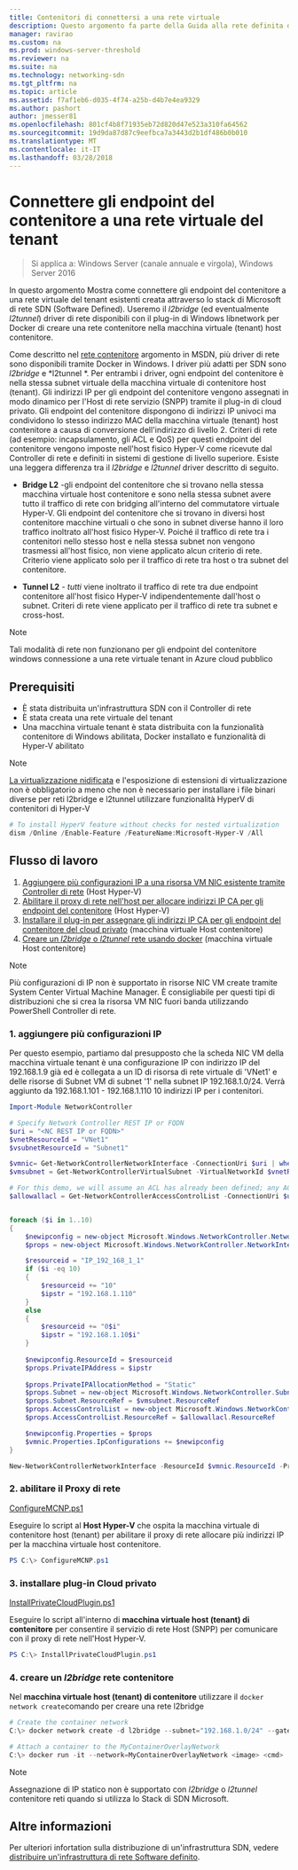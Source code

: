 ```yaml
---
title: Contenitori di connettersi a una rete virtuale
description: Questo argomento fa parte della Guida alla rete definita dal Software su come gestire carichi di lavoro Tenant e reti virtuali in Windows Server 2016.
manager: ravirao
ms.custom: na
ms.prod: windows-server-threshold
ms.reviewer: na
ms.suite: na
ms.technology: networking-sdn
ms.tgt_pltfrm: na
ms.topic: article
ms.assetid: f7af1eb6-d035-4f74-a25b-d4b7e4ea9329
ms.author: pashort
author: jmesser81
ms.openlocfilehash: 801cf4b8f71935eb72d820d47e523a310fa64562
ms.sourcegitcommit: 19d9da87d87c9eefbca7a3443d2b1df486b0b010
ms.translationtype: MT
ms.contentlocale: it-IT
ms.lasthandoff: 03/28/2018
---
```

# <a name="connect-container-endpoints-to-a-tenant-virtual-network"></a>Connettere gli endpoint del contenitore a una rete virtuale del tenant

>Si applica a: Windows Server (canale annuale e virgola), Windows Server 2016

In questo argomento Mostra come connettere gli endpoint del contenitore a una rete virtuale del tenant esistenti creata attraverso lo stack di Microsoft di rete SDN (Software Defined). Useremo il *l2bridge* (ed eventualmente *l2tunnel*) driver di rete disponibili con il plug-in di Windows libnetwork per Docker di creare una rete contenitore nella macchina virtuale (tenant) host contenitore.

Come descritto nel [rete contenitore](https://msdn.microsoft.com/en-us/virtualization/windowscontainers/management/container_networking) argomento in MSDN, più driver di rete sono disponibili tramite Docker in Windows. I driver più adatti per SDN sono *l2bridge* e *l2tunnel *. Per entrambi i driver, ogni endpoint del contenitore è nella stessa subnet virtuale della macchina virtuale di contenitore host (tenant). Gli indirizzi IP per gli endpoint del contenitore vengono assegnati in modo dinamico per l'Host di rete servizio (SNPP) tramite il plug-in di cloud privato. Gli endpoint del contenitore dispongono di indirizzi IP univoci ma condividono lo stesso indirizzo MAC della macchina virtuale (tenant) host contenitore a causa di conversione dell'indirizzo di livello 2. Criteri di rete (ad esempio: incapsulamento, gli ACL e QoS) per questi endpoint del contenitore vengono imposte nell'host fisico Hyper-V come ricevute dal Controller di rete e definiti in sistemi di gestione di livello superiore. Esiste una leggera differenza tra il *l2bridge* e *l2tunnel* driver descritto di seguito.

- **Bridge L2** -gli endpoint del contenitore che si trovano nella stessa macchina virtuale host contenitore e sono nella stessa subnet avere tutto il traffico di rete con bridging all'interno del commutatore virtuale Hyper-V. Gli endpoint del contenitore che si trovano in diversi host contenitore macchine virtuali o che sono in subnet diverse hanno il loro traffico inoltrato all'host fisico Hyper-V. Poiché il traffico di rete tra i contenitori nello stesso host e nella stessa subnet non vengono trasmessi all'host fisico, non viene applicato alcun criterio di rete. Criterio viene applicato solo per il traffico di rete tra host o tra subnet del contenitore.  
 
- **Tunnel L2** - *tutti* viene inoltrato il traffico di rete tra due endpoint contenitore all'host fisico Hyper-V indipendentemente dall'host o subnet. Criteri di rete viene applicato per il traffico di rete tra subnet e cross-host.   

>[!NOTE]
>Tali modalità di rete non funzionano per gli endpoint del contenitore windows connessione a una rete virtuale tenant in Azure cloud pubblico

## <a name="prerequistes"></a>Prerequisiti
 * È stata distribuita un'infrastruttura SDN con il Controller di rete
 * È stata creata una rete virtuale del tenant
 * Una macchina virtuale tenant è stata distribuita con la funzionalità contenitore di Windows abilitata, Docker installato e funzionalità di Hyper-V abilitato

>[!Note]
>[La virtualizzazione nidificata](https://msdn.microsoft.com/en-us/virtualization/hyperv_on_windows/user_guide/nesting) e l'esposizione di estensioni di virtualizzazione non è obbligatorio a meno che non è necessario per installare i file binari diverse per reti l2bridge e l2tunnel utilizzare funzionalità HyperV di contenitori di Hyper-V

```powershell
# To install HyperV feature without checks for nested virtualization
dism /Online /Enable-Feature /FeatureName:Microsoft-Hyper-V /All 
```

 

## <a name="workflow"></a>Flusso di lavoro

1. [Aggiungere più configurazioni IP a una risorsa VM NIC esistente tramite Controller di rete](#Add) (Host Hyper-V)
2. [Abilitare il proxy di rete nell'host per allocare indirizzi IP CA per gli endpoint del contenitore](#Enable) (Host Hyper-V) 
3. [Installare il plug-in per assegnare gli indirizzi IP CA per gli endpoint del contenitore del cloud privato](#Install) (macchina virtuale Host contenitore) 
4. [Creare un *l2bridge* o *l2tunnel* rete usando docker](#Create) (macchina virtuale Host contenitore) 
 
>[!NOTE]
>Più configurazioni di IP non è supportato in risorse NIC VM create tramite System Center Virtual Machine Manager. È consigliabile per questi tipi di distribuzioni che si crea la risorsa VM NIC fuori banda utilizzando PowerShell Controller di rete.

### <a name="Add"></a>1. aggiungere più configurazioni IP

Per questo esempio, partiamo dal presupposto che la scheda NIC VM della macchina virtuale tenant è una configurazione IP con indirizzo IP del 192.168.1.9 già ed è collegata a un ID di risorsa di rete virtuale di 'VNet1' e delle risorse di Subnet VM di subnet '1' nella subnet IP 192.168.1.0/24. Verrà aggiunto da 192.168.1.101 - 192.168.1.110 10 indirizzi IP per i contenitori.

```powershell
Import-Module NetworkController

# Specify Network Controller REST IP or FQDN
$uri = "<NC REST IP or FQDN>"
$vnetResourceId = "VNet1"
$vsubnetResourceId = "Subnet1"

$vmnic= Get-NetworkControllerNetworkInterface -ConnectionUri $uri | where {$_.properties.IpConfigurations.Properties.PrivateIPAddress -eq "192.168.1.9" }
$vmsubnet = Get-NetworkControllerVirtualSubnet -VirtualNetworkId $vnetResourceId -ResourceId $vsubnetResourceId -ConnectionUri $uri

# For this demo, we will assume an ACL has already been defined; any ACL can be applied here
$allowallacl = Get-NetworkControllerAccessControlList -ConnectionUri $uri -ResourceId "AllowAll"


foreach ($i in 1..10)
{
    $newipconfig = new-object Microsoft.Windows.NetworkController.NetworkInterfaceIpConfiguration
    $props = new-object Microsoft.Windows.NetworkController.NetworkInterfaceIpConfigurationProperties

    $resourceid = "IP_192_168_1_1"
    if ($i -eq 10) 
    {
        $resourceid += "10"
        $ipstr = "192.168.1.110"
    }
    else
    {
        $resourceid += "0$i"
        $ipstr = "192.168.1.10$i"
    }
    
    $newipconfig.ResourceId = $resourceid
    $props.PrivateIPAddress = $ipstr    
    
    $props.PrivateIPAllocationMethod = "Static"
    $props.Subnet = new-object Microsoft.Windows.NetworkController.Subnet
    $props.Subnet.ResourceRef = $vmsubnet.ResourceRef
    $props.AccessControlList = new-object Microsoft.Windows.NetworkController.AccessControlList
    $props.AccessControlList.ResourceRef = $allowallacl.ResourceRef

    $newipconfig.Properties = $props
    $vmnic.Properties.IpConfigurations += $newipconfig
}

New-NetworkControllerNetworkInterface -ResourceId $vmnic.ResourceId -Properties $vmnic.Properties -ConnectionUri $uri
```

### <a name="Enable"></a>2. abilitare il Proxy di rete

[ConfigureMCNP.ps1](https://github.com/Microsoft/SDN/blob/master/Containers/ConfigureMCNP.ps1>)

Eseguire lo script al **Host Hyper-V** che ospita la macchina virtuale di contenitore host (tenant) per abilitare il proxy di rete allocare più indirizzi IP per la macchina virtuale host contenitore.

```powershell
PS C:\> ConfigureMCNP.ps1
```

### <a name="Install"></a>3. installare plug-in Cloud privato

[InstallPrivateCloudPlugin.ps1](https://github.com/Microsoft/SDN/blob/master/Containers/InstallPrivateCloudPlugin.ps1)

Eseguire lo script all'interno di **macchina virtuale host (tenant) di contenitore** per consentire il servizio di rete Host (SNPP) per comunicare con il proxy di rete nell'Host Hyper-V.

```powershell
PS C:\> InstallPrivateCloudPlugin.ps1
```

### <a name="Create"></a>4. creare un *l2bridge* rete contenitore

Nel **macchina virtuale host (tenant) di contenitore** utilizzare il `docker network create`comando per creare una rete l2bridge

```powershell
# Create the container network
C:\> docker network create -d l2bridge --subnet="192.168.1.0/24" --gateway="192.168.1.1" MyContainerOverlayNetwork

# Attach a container to the MyContainerOverlayNetwork 
C:\> docker run -it --network=MyContainerOverlayNetwork <image> <cmd>
```

>[!NOTE]
>Assegnazione di IP statico non è supportato con *l2bridge* o *l2tunnel* contenitore reti quando si utilizza lo Stack di SDN Microsoft.

## <a name="more-information"></a>Altre informazioni
Per ulteriori infortation sulla distribuzione di un'infrastruttura SDN, vedere [distribuire un'infrastruttura di rete Software definito](https://technet.microsoft.com/en-us/windows-server-docs/networking/sdn/deploy/deploy-a-software-defined-network-infrastructure).

